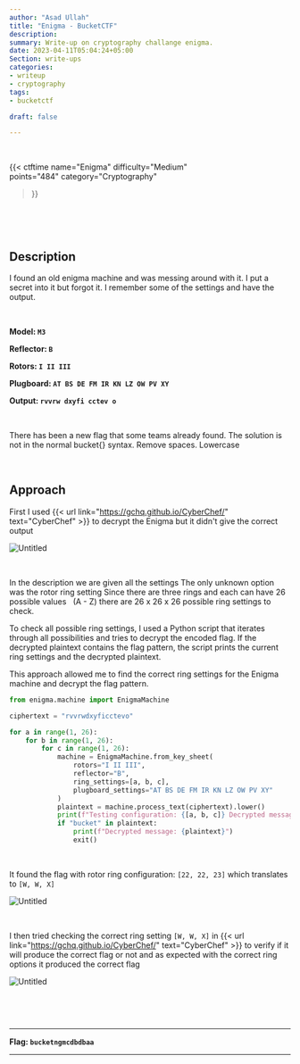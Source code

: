 ```yaml
---
author: "Asad Ullah"
title: "Enigma - BucketCTF"
description: 
summary: Write-up on cryptography challange enigma.
date: 2023-04-11T05:04:24+05:00
Section: write-ups
categories:
- writeup
- cryptography
tags:
- bucketctf

draft: false

---
```


&nbsp;


{{< 
ctftime 
name="Enigma" 
difficulty="Medium"  
points="484"
category="Cryptography"
>}}

&nbsp;

&nbsp;



## Description

I found an old enigma machine and was messing around with it. I put a secret into it but forgot it. I remember some of the settings and have the output. 

&nbsp;

**Model: `M3`**

**Reflector: `B`**

**Rotors: `I II III`**

**Plugboard: `AT BS DE FM IR KN LZ OW PV XY`**

**Output: `rvvrw dxyfi cctev o`** 

&nbsp;

There has been a new flag that some teams already found. The solution is not in the normal bucket{} syntax. Remove spaces. Lowercase

&nbsp;

## Approach

First I used {{< url link="https://gchq.github.io/CyberChef/" text="CyberChef" >}} to decrypt the Enigma but it didn't give the correct output

![Untitled](/write-ups/ctftime/bucket/enigma-1.webp)

&nbsp;
 
In the description we are given all the settings The only unknown option was the rotor ring setting Since there are three rings and each can have 26 possible values &nbsp; (A - Z) there are 26 x 26 x 26 possible ring settings to check.

To check all possible ring settings, I used a Python script that iterates through all possibilities and tries to decrypt the encoded flag. If the decrypted plaintext contains the flag pattern, the script prints the current ring settings and the decrypted plaintext.

This approach allowed me to find the correct ring settings for the Enigma machine and decrypt the flag pattern.

```python
from enigma.machine import EnigmaMachine

ciphertext = "rvvrwdxyficctevo"

for a in range(1, 26):
    for b in range(1, 26):
        for c in range(1, 26):
            machine = EnigmaMachine.from_key_sheet(
                rotors="I II III",
                reflector="B",
                ring_settings=[a, b, c],
                plugboard_settings="AT BS DE FM IR KN LZ OW PV XY"
            )
            plaintext = machine.process_text(ciphertext).lower()
            print(f"Testing configuration: {[a, b, c]} Decrypted message: {plaintext}")
            if "bucket" in plaintext:
                print(f"Decrypted message: {plaintext}")
                exit()
```

&nbsp;

It found the flag with rotor ring configuration: `[22, 22, 23]` which translates to `[W, W, X]` 

![Untitled](/write-ups/ctftime/bucket/enigma-2.webp)

&nbsp;

I then tried checking the correct ring setting `[W, W, X]` in {{< url link="https://gchq.github.io/CyberChef/" text="CyberChef" >}} to verify if it will produce the correct flag or not and as expected with the correct ring options it produced the correct flag

![Untitled](/write-ups/ctftime/bucket/enigma-3.webp)

&nbsp;

&nbsp;

---

**Flag: `bucketngmcdbdbaa`**

---

&nbsp;

&nbsp;
